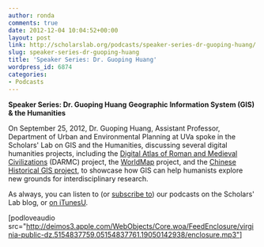 ```yaml
---
author: ronda
comments: true
date: 2012-12-04 10:04:52+00:00
layout: post
link: http://scholarslab.org/podcasts/speaker-series-dr-guoping-huang/
slug: speaker-series-dr-guoping-huang
title: 'Speaker Series: Dr. Guoping Huang'
wordpress_id: 6874
categories:
- Podcasts
---
```


**Speaker Series: Dr. Guoping Huang**
**Geographic Information System (GIS) & the Humanities**

On September 25, 2012, Dr. Guoping Huang, Assistant Professor, Department of Urban and Environmental Planning at UVa spoke in the Scholars' Lab on GIS and the Humanities, discussing several digital humanities projects, including the [Digital Atlas of Roman and Medieval Civilizations](http://darmc.harvard.edu/icb/icb.do) (DARMC) project, the [WorldMap](http://worldmap.harvard.edu/) project, and the [Chinese Historical GIS project](http://www.fas.harvard.edu/~chgis/), to showcase how GIS can help humanists explore new grounds for interdisciplinary research.

As always, you can listen to (or [subscribe to](http://www.scholarslab.org/category/podcasts/)) our podcasts on the Scholars' Lab blog, or [on iTunesU](http://itunes.apple.com/us/itunes-u/scholars-lab-speaker-series/id401906619).

[podloveaudio src="http://deimos3.apple.com/WebObjects/Core.woa/FeedEnclosure/virginia-public-dz.5154837759.05154837761.19050142938/enclosure.mp3"]
